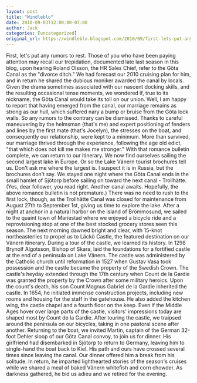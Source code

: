 ```yaml
---
layout: post
title: "Windleblo"
date: 2010-09-03T12:00:00-07:00
author: Jack
categories: [uncategorized]
original_url: https://windleblo.blogspot.com/2010/09/first-lets-put-any-rumors-to-rest.html
---
```


First, let's put any rumors to rest. Those of you who have been paying attention may recall our trepidation, documented late last season in this blog, upon hearing Roland Olsson, the HR Sales Chief, refer to the Gӧta Canal as the "divorce ditch." We had forecast our 2010 cruising plan for him, and in return he shared the dubious moniker awarded the canal by locals. Given the drama sometimes associated with our nascent docking skills, and the resulting occasional tense moments, we wondered if, true to its nickname, the Gӧta Canal would take its toll on our union. Well, I am happy to report that having emerged from the canal, our marriage remains as strong as our hull, which suffered nary a bump or bruise from the Gӧta lock walls. So any rumors to the contrary can be dismissed. Thanks to careful maneuvering by the helmsman (that's me) and expert positioning of fenders and lines by the first mate (that's Jocelyn), the stresses on the boat, and consequently our relationship, were kept to a minimum. More than survived, our marriage thrived through the experience, following the age old edict, "that which does not kill me makes me stronger." With that romance bulletin complete, we can return to our itinerary. We now find ourselves sailing the second largest lake in Europe. Or so the Lake Vӓnern tourist brochures tell us. Don't ask me where the largest is. I suspect it is in Russia, but the brochures don't say. We stayed one night where the Gӧta Canal ends in the small hamlet of Sjӧtorp before sailing on toward the next canal - Trollhӓtte. (Yes, dear follower, you read right. Another canal awaits. Hopefully, the above romance bulletin is not premature.) There was no need to rush to the first lock, though, as the Trollhӓtte Canal was closed for maintenance from August 27th to September 1st, giving us time to explore the lake. After a night at anchor in a natural harbor on the island of Brӧmmosund, we sailed to the quaint town of Mariestad where we enjoyed a bicycle ride and a reprovisioning stop at one of the best stocked grocery stores seen this season. The next morning dawned bright and clear, with 15-knot northeasterlies to propel us to Lӓckӧ Castle, the featured destination on our Vӓnern itinerary. During a tour of the castle, we learned its history. In 1298 Brynolf Algotsson, Bishop of Skara, laid the foundations for a fortified castle at the end of a peninsula on Lake Vӓnern. The castle was administered by the Catholic church until reformation in 1527 when Gustav Vasa took possession and the castle became the property of the Swedish Crown. The castle's heyday extended through the 17th century when Count de la Gardie was granted the property by the Crown after some military heroics. Upon the count's death, his son Count Magnus Gabriel de la Gardie inherited the castle. In 1654, he initiated immense construction projects, including new rooms and housing for the staff in the gatehouse. He also added the kitchen wing, the castle chapel and a fourth floor on the keep. Even if the Middle Ages hover over large parts of the castle, visitors' impressions today are shaped most by Count de la Gardie. After touring the castle, we traipsed around the peninsula on our bicycles, taking in one pastoral scene after another. Returning to the boat, we invited Martin, captain of the German 32-foot Dehler sloop of our Gӧta Canal convoy, to join us for dinner. His girlfriend had disembarked in Sjӧtorp to return to Germany, leaving him to single-hand the boat back to Kiel. His path and ours have crossed several times since leaving the canal. Our dinner offered him a break from his solitude. In return, he imparted lighthearted stories of the season's cruises while we shared a meal of baked Vӓnern whitefish and corn chowder. As darkness gathered, he bid us adieu and we retired for the evening.